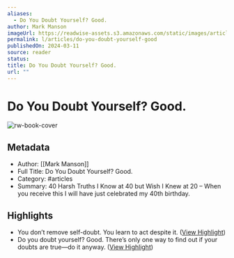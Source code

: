 ```yaml
---
aliases:
  - Do You Doubt Yourself? Good.
author: Mark Manson
imageUrl: https://readwise-assets.s3.amazonaws.com/static/images/article2.74d541386bbf.png
permalink: l/articles/do-you-doubt-yourself-good
publishedOn: 2024-03-11
source: reader
status: 
title: Do You Doubt Yourself? Good.
url: ""
---
```

# Do You Doubt Yourself? Good.

![rw-book-cover](https://readwise-assets.s3.amazonaws.com/static/images/article2.74d541386bbf.png)

## Metadata

- Author: [[Mark Manson]]
- Full Title: Do You Doubt Yourself? Good.
- Category: #articles
- Summary: 40 Harsh Truths I Know at 40 but Wish I Knew at 20 – When you receive this I will have just celebrated my 40th birthday.

## Highlights

- You don’t remove self-doubt. You learn to act despite it. ([View Highlight](https://read.readwise.io/read/01hrry6q1d7f08wye6egqd0tnn))
- Do you doubt yourself? Good.
  There’s only one way to find out if your doubts are true—do it anyway. ([View Highlight](https://read.readwise.io/read/01hrry6t25q26vcbjg30aggdnx))
